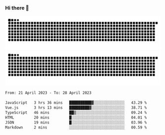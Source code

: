 ### Hi there 👋

![GitHub Snake Light](https://raw.githubusercontent.com/jichangee/jichangee/output/github-snake.svg#gh-light-mode-only)
![GitHub Snake dark](https://raw.githubusercontent.com/jichangee/jichangee/output/github-snake-dark.svg#gh-dark-mode-only)

<!--START_SECTION:waka-->

```text
From: 21 April 2023 - To: 28 April 2023

JavaScript   3 hrs 36 mins   ██████████▓░░░░░░░░░░░░░░   43.29 %
Vue.js       3 hrs 13 mins   █████████▓░░░░░░░░░░░░░░░   38.71 %
TypeScript   46 mins         ██▒░░░░░░░░░░░░░░░░░░░░░░   09.24 %
HTML         20 mins         █░░░░░░░░░░░░░░░░░░░░░░░░   04.01 %
JSON         19 mins         █░░░░░░░░░░░░░░░░░░░░░░░░   03.96 %
Markdown     2 mins          ░░░░░░░░░░░░░░░░░░░░░░░░░   00.59 %
```

<!--END_SECTION:waka-->

<!--
![GitHub Snake Light](github-snake.svg#gh-light-mode-only)
![GitHub Snake dark](github-snake-dark.svg#gh-dark-mode-only)
-->

<!--
**jichangee/jichangee** is a ✨ _special_ ✨ repository because its `README.md` (this file) appears on your GitHub profile.

Here are some ideas to get you started:

- 🔭 I’m currently working on ...
- 🌱 I’m currently learning ...
- 👯 I’m looking to collaborate on ...
- 🤔 I’m looking for help with ...
- 💬 Ask me about ...
- 📫 How to reach me: ...
- 😄 Pronouns: ...
- ⚡ Fun fact: ...
-->
